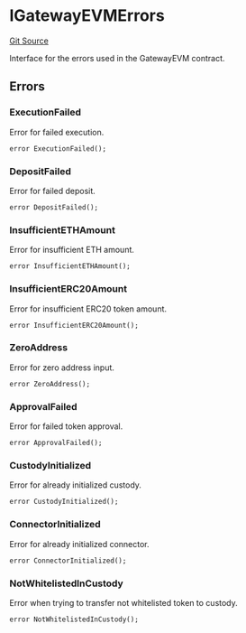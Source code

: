 # IGatewayEVMErrors
[Git Source](https://github.com/zeta-chain/protocol-contracts/blob/379b1dc7eff9cbfc41057f0a5e9977fe1d8e1e93/contracts/evm/interfaces/IGatewayEVM.sol)

Interface for the errors used in the GatewayEVM contract.


## Errors
### ExecutionFailed
Error for failed execution.


```solidity
error ExecutionFailed();
```

### DepositFailed
Error for failed deposit.


```solidity
error DepositFailed();
```

### InsufficientETHAmount
Error for insufficient ETH amount.


```solidity
error InsufficientETHAmount();
```

### InsufficientERC20Amount
Error for insufficient ERC20 token amount.


```solidity
error InsufficientERC20Amount();
```

### ZeroAddress
Error for zero address input.


```solidity
error ZeroAddress();
```

### ApprovalFailed
Error for failed token approval.


```solidity
error ApprovalFailed();
```

### CustodyInitialized
Error for already initialized custody.


```solidity
error CustodyInitialized();
```

### ConnectorInitialized
Error for already initialized connector.


```solidity
error ConnectorInitialized();
```

### NotWhitelistedInCustody
Error when trying to transfer not whitelisted token to custody.


```solidity
error NotWhitelistedInCustody();
```

